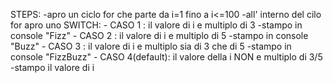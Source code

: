 STEPS:
-apro un ciclo for che parte da i=1 fino a i<=100
    -all' interno del cilo for apro uno SWITCH:
        - CASO 1 : il valore di i e multiplo di 3
                    -stampo in console "Fizz"
        - CASO 2 : il valore di i e multiplo di 5
                    -stampo in console "Buzz"
        - CASO 3 : il valore di i e multiplo sia di 3 che di 5
                    -stampo in console "FizzBuzz"
        - CASO 4(default): il valore della i NON e multiplo di 3/5
                    -stampo il valore di i


